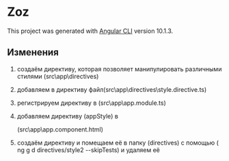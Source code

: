 # Zoz

This project was generated with [Angular CLI](https://github.com/angular/angular-cli) version 10.1.3.

## Изменения

1.  создаём директиву, которая позволяет манипулировать различными стилями (src\app\directives)

2.  добавляем в директиву файл(src\app\directives\style.directive.ts)

3.  регистрируем директиву в (src\app\app.module.ts)

4.  добавляем директиву (appStyle) в <p> (src\app\app.component.html)

5.  создаём директиву и помещаем её в папку (directives) с помощью ( ng g d directives/style2 --skipTests) и удаляем её
